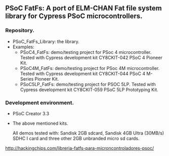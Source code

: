 ## PSoC FatFs: A port of ELM-CHAN Fat file system library for Cypress PSoC microcontrollers. ##

### Repository. ###
* PSoC_FatFs_Library: the library.
* Examples:
	* PSoC4_FatFs: demo/testing project for PSoc 4 microcontroller. Tested with Cypress development kit CY8CKIT-042 PSoC 4 Pioneer Kit.
	* PSoC4M_FatFs: demo/testing project for PSoc 4M microcontroller. Tested with Cypress development kit CY8CKIT-044 PSoC 4 M-Series Pioneer Kit.
	* PSoC5LP_FatFs: demo/testing project for PSOC 5LP. Tested with Cypress development kit CY8CKIT-059 PSoC 5LP Prototyping Kit.

### Development environment. ###
* PSoC Creator 3.3
* The above mentioned kits.

    All demos tested with: Sandisk 2GB sdcard, Sandisk 4GB Ultra (30MB/s) SDHC I card and three other 2GB unbranded micro sd cards.

http://hackingchips.com/libreria-fatfs-para-microncontroladores-psoc/
